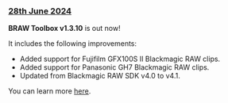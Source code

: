 ### [28th June 2024](/news/20240628)

**BRAW Toolbox v1.3.10** is out now!

It includes the following improvements:

- Added support for Fujifilm GFX100S II Blackmagic RAW clips.
- Added support for Panasonic GH7 Blackmagic RAW clips.
- Updated from Blackmagic RAW SDK v4.0 to v4.1.

You can learn more [here](https://brawtoolbox.io).